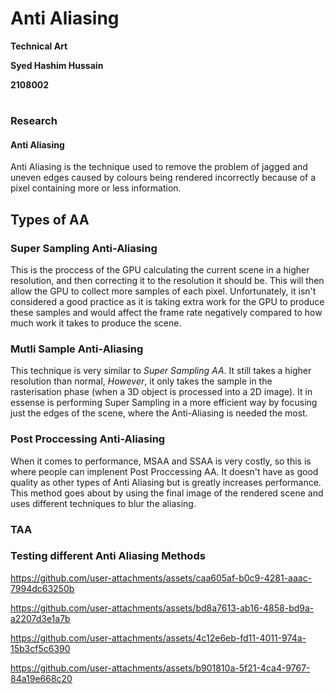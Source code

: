 # Anti Aliasing

**Technical Art**  

**Syed Hashim Hussain**  

**2108002**  

# 

### **Research**

#### Anti Aliasing

Anti Aliasing is the technique used to remove the problem of jagged and uneven edges caused by colours being rendered incorrectly because of a pixel containing more or less information.

## Types of AA
### Super Sampling Anti-Aliasing 

This is the proccess of the GPU calculating the current scene in a higher resolution, and then correcting it to the resolution it should be. This will then allow the GPU to collect more samples of each pixel. Unfortunately, it isn't considered a good practice as it is taking extra work for the GPU to produce these samples and would affect the frame rate negatively compared to how much work it takes to produce the scene.

### Mutli Sample Anti-Aliasing

This technique is very similar to *Super Sampling AA*. It still takes a higher resolution than normal, *However*, it only takes the sample in the rasterisation phase (when a 3D object is processed into a 2D image). It in essense is performing Super Sampling in a more efficient way by focusing just the edges of the scene, where the Anti-Aliasing is needed the most.

### Post Proccessing Anti-Aliasing 

When it comes to performance, MSAA and SSAA is very costly, so this is where people can implenent Post Proccessing AA. It doesn't have as good quality as other types of Anti Aliasing but is greatly increases performance. This method goes about by using the final image of the rendered scene and uses different techniques to blur the aliasing.

### TAA 




### Testing different Anti Aliasing Methods
https://github.com/user-attachments/assets/caa605af-b0c9-4281-aaac-7994dc63250b

https://github.com/user-attachments/assets/bd8a7613-ab16-4858-bd9a-a2207d3e1a7b

https://github.com/user-attachments/assets/4c12e6eb-fd11-4011-974a-15b3cf5c6390

https://github.com/user-attachments/assets/b901810a-5f21-4ca4-9767-84a19e668c20
